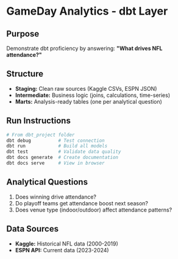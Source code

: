 # GameDay Analytics - dbt Layer

## Purpose
Demonstrate dbt proficiency by answering: **"What drives NFL attendance?"**

## Structure
- **Staging:** Clean raw sources (Kaggle CSVs, ESPN JSON)
- **Intermediate:** Business logic (joins, calculations, time-series)
- **Marts:** Analysis-ready tables (one per analytical question)

## Run Instructions
```bash
# From dbt_project folder
dbt debug          # Test connection
dbt run            # Build all models
dbt test           # Validate data quality
dbt docs generate  # Create documentation
dbt docs serve     # View in browser
```

## Analytical Questions
1. Does winning drive attendance?
2. Do playoff teams get attendance boost next season?
3. Does venue type (indoor/outdoor) affect attendance patterns?

## Data Sources
- **Kaggle:** Historical NFL data (2000-2019)
- **ESPN API:** Current data (2023-2024)
